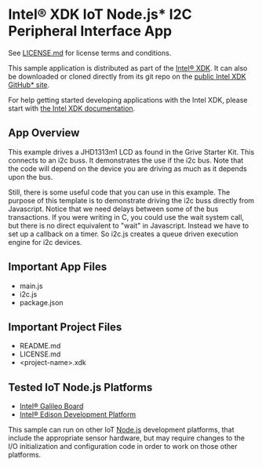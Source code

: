 Intel® XDK IoT Node.js\* I2C Peripheral Interface App
=====================================================
See [LICENSE.md](LICENSE.md) for license terms and conditions.

This sample application is distributed as part of the
[Intel® XDK](http://xdk.intel.com). It can also be downloaded
or cloned directly from its git repo on the
[public Intel XDK GitHub\* site](https://github.com/gomobile).

For help getting started developing applications with the
Intel XDK, please start with
[the Intel XDK documentation](https://software.intel.com/en-us/xdk/docs).

App Overview
------------
This example drives a JHD1313m1 LCD as found in the Grive Starter Kit. This connects
to an i2c buss. It demonstrates the use if the i2c bus. Note that the code will
depend on the device you are driving as much as it depends upon the bus.

Still, there is some useful code that you can use in this example.  The purpose of this template
is to demonstrate driving the i2c buss directly from Javascript. Notice that we need delays between some
of the bus transactions. If you were writing in C, you could use the wait system call, but there is no
direct equivalent to "wait" in Javascript. Instead we have to set up a callback on a timer. So i2c.js
creates a queue driven execution engine for i2c devices.

Important App Files
-------------------
* main.js
* i2c.js
* package.json

Important Project Files
-----------------------
* README.md
* LICENSE.md
* \<project-name\>.xdk

Tested IoT Node.js Platforms
----------------------------
* [Intel® Galileo Board](http://intel.com/galileo)
* [Intel® Edison Development Platform](http://intel.com/edison)

This sample can run on other IoT [Node.js](http://nodejs.org) development
platforms, that include the appropriate sensor hardware, but may require
changes to the I/O initialization and configuration code in order to work on
those other platforms.
